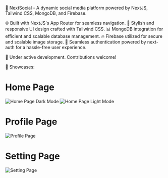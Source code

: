 🚀 NextSocial - A dynamic social media platform powered by NextJS, Tailwind CSS, MongoDB, and Firebase.

🌐 Built with NextJS's App Router for seamless navigation.
🎨 Stylish and responsive UI design crafted with Tailwind CSS.
📊 MongoDB integration for efficient and scalable database management.
🔥 Firebase utilized for secure and scalable image storage.
🔐 Seamless authentication powered by next-auth for a hassle-free user experience.

🚧 Under active development. Contributions welcome!

🌟 Showcases:

# Home Page
![Home Page Dark Mode](https://github.com/oviozz/socialNext/assets/42685801/166c6ed6-b217-4463-a6e1-eb0083ee9555)
![Home Page Light Mode](https://github.com/oviozz/socialNext/assets/42685801/9b229853-dcaf-4344-b9e4-43bd6011850c)

# Profile Page
![Profile Page](https://github.com/oviozz/socialNext/assets/42685801/f9039e1d-6965-4fdf-995c-78ea43dfd63c)

# Setting Page
![Setting Page](https://github.com/oviozz/socialNext/assets/42685801/b9180937-67e3-441b-a328-99985fe1e28c)

